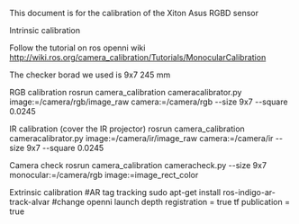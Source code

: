 This document is for the calibration of the Xiton Asus RGBD sensor

Intrinsic calibration

Follow the tutorial on ros openni wiki
http://wiki.ros.org/camera_calibration/Tutorials/MonocularCalibration

The checker borad we used is 9x7 245 mm

RGB calibration
rosrun camera_calibration cameracalibrator.py image:=/camera/rgb/image_raw camera:=/camera/rgb --size 9x7 --square 0.0245

IR calibration (cover the IR projector)
rosrun camera_calibration cameracalibrator.py image:=/camera/ir/image_raw camera:=/camera/ir --size 9x7 --square 0.0245

Camera check
rosrun camera_calibration cameracheck.py --size 9x7 monocular:=/camera/rgb image:=image_rect_color

Extrinsic calibration
#AR tag tracking
sudo apt-get install ros-indigo-ar-track-alvar
#change openni launch 
depth registration = true
tf publication = true